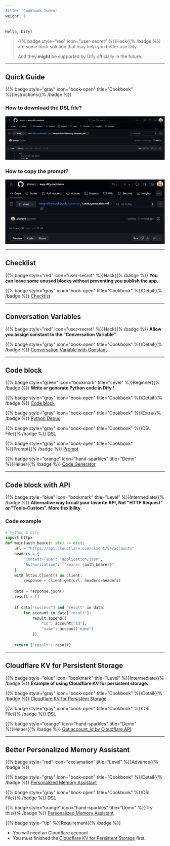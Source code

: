 ```yaml
---
title: 'Cookbook Index'
weight: 1
---
```


`Hello, Dify!`

> {{% badge style="red" icon="user-secret" %}}Hack{{% /badge %}}
> are some hack solution that may help you better use Dify.
>
> And they **might** be supported by Dify officially in the future.

---

## Quick Guide

{{% badge style="gray" icon="book-open" title="Cookbook" %}}Instructions{{% /badge %}}

### How to download the DSL file?

![How_to_download_from_GitHub](https://raw.githubusercontent.com/alterxyz/easy-dify-guide/main/static/images/how_download.gif)

### How to copy the prompt?

![How_to_copy_prompt](https://raw.githubusercontent.com/alterxyz/easy-dify-guide/main/static/images/copy_prompt.gif)

---

## Checklist

{{% badge style="red" icon="user-secret" %}}Hack{{% /badge %}}
**You can leave some unused blocks without preventing you publish the app.**

{{% badge style="gray" icon="book-open" title="Cookbook" %}}Detail{{% /badge %}}
[Checklist](https://github.com/alterxyz/easy-dify-cookbook/blob/main/hack/checklist.md)

---

## Conversation Variables

{{% badge style="red" icon="user-secret" %}}Hack{{% /badge %}}
**Allow you assign constant to the “Conversation Variable”.**

{{% badge style="gray" icon="book-open" title="Cookbook" %}}Detail{{% /badge %}}
[Conversation Variable with Constant](https://github.com/alterxyz/easy-dify-cookbook/blob/main/hack/conversation%20variable%20with%20constant.md)

---

## Code block

{{% badge style="green" icon="bookmark" title="Level" %}}Beginner{{% /badge %}}
**Write or generate Python code in Dify !**

{{% badge style="gray" icon="book-open" title="Cookbook" %}}Detail{{% /badge %}}
[Code block](https://github.com/alterxyz/easy-dify-cookbook/blob/main/example/001_code_block.md)

{{% badge style="gray" icon="book-open" title="Cookbook" %}}Extra{{% /badge %}}
[Python Debug](https://github.com/alterxyz/easy-dify-cookbook/blob/main/example/001.1_code_block_python_debug.md)

{{% badge style="gray" icon="book-open" title="Cookbook" %}}DSL File{{% /badge %}}
[DSL](https://github.com/alterxyz/easy-dify-cookbook/blob/main/DSL/Your%20Code~.yml)

{{% badge style="gray" icon="book-open" title="Cookbook" %}}Prompt{{% /badge %}}
[Prompt](https://github.com/alterxyz/easy-dify-cookbook/blob/main/prompt/code_generator.md)

{{% badge style="orange" icon="hand-sparkles" title="Demo" %}}Helper{{% /badge %}} [Code Generator](/demo/code_generator/)

---

## Code block with API

{{% badge style="blue" icon="bookmark" title="Level" %}}Intermediate{{% /badge %}}
**Alternative way to call your favorite API, Not "HTTP Request" or "Tools-Custom". More flexibility.**

### Code example

```python
# Python & Dify
import httpx
def main(auth_bearer: str) -> dict:
    url = "https://api.cloudflare.com/client/v4/accounts"
    headers = {
        "Content-Type": "application/json",
        "Authorization": f"Bearer {auth_bearer}"
    }
    with httpx.Client() as client:
        response = client.get(url, headers=headers)

    data = response.json()
    result = []

    if data["success"] and "result" in data:
        for account in data["result"]:
            result.append({
                "id": account["id"],
                "name": account["name"]
            })

    return {"result": result}
```

---

## Cloudflare KV for Persistent Storage

{{% badge style="blue" icon="bookmark" title="Level" %}}Intermediate{{% /badge %}}
**Example of using Cloudflare KV for persistent storage.**

{{% badge style="gray" icon="book-open" title="Cookbook" %}}Detail{{% /badge %}}
[Cloudflare KV for Persistent Storage](https://github.com/alterxyz/easy-dify-cookbook/blob/main/example/002_cf_kv.md)

{{% badge style="gray" icon="book-open" title="Cookbook" %}}DSL File{{% /badge %}}
[DSL](https://github.com/alterxyz/easy-dify-cookbook/blob/main/DSL/Your%20Cloudflare%20KV.yml)

{{% badge style="orange" icon="hand-sparkles" title="Demo" %}}Helper{{% /badge %}}
[Get account_id by Cloudflare API](cookbook/demo/#code-generator)

---

## Better Personalized Memory Assistant

{{% badge style="red" icon="exclamation" title="Level" %}}Advance{{% /badge %}}

{{% badge style="gray" icon="book-open" title="Cookbook" %}}Detail{{% /badge %}}
[Personalized Memory Assistant](https://github.com/alterxyz/easy-dify-cookbook/blob/main/example/003_Real_Personalized%20Memory%20Assistant.md)

{{% badge style="gray" icon="book-open" title="Cookbook" %}}DSL File{{% /badge %}}
[DSL](https://github.com/alterxyz/easy-dify-cookbook/blob/main/DSL/Personalized%20Memory%20Assistant.yml)

{{% badge style="orange" icon="hand-sparkles" title="Demo" %}}Try this{{% /badge %}}
[Personalized Memory Assistant](/demo/better-personalized-memory-assistant/)

{{% badge style="tip" %}}Requirement{{% /badge %}}

- You will need an Cloudflare account.
- You must finished the [Cloudflare KV for Persistent Storage](cookbook/#cloudflare-kv-for-persistent-storage) first.
